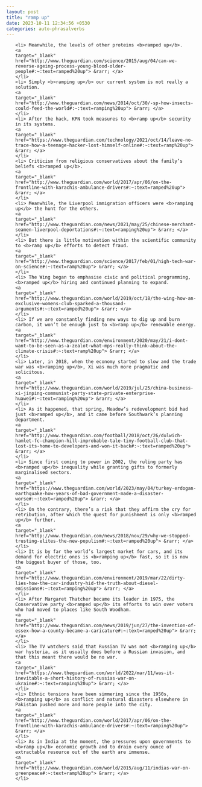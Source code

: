 ```yaml
---
layout: post
title: "ramp up"
date: 2023-10-11 12:34:56 +0530
categories: auto-phrasalverbs
---
```

<ol>

    <li> Meanwhile, the levels of other proteins <b>ramped up</b>.
    <a 
    target="_blank" 
    href="http://www.theguardian.com/science/2015/aug/04/can-we-reverse-ageing-process-young-blood-older-people#:~:text=ramped%20up"> &rarr; </a>
    </li>
    <li> Simply <b>ramping up</b> our current system is not really a solution.
    <a 
    target="_blank" 
    href="http://www.theguardian.com/news/2014/oct/30/-sp-how-insects-could-feed-the-world#:~:text=ramping%20up"> &rarr; </a>
    </li>
    <li> After the hack, KPN took measures to <b>ramp up</b> security in its systems.
    <a 
    target="_blank" 
    href="https://www.theguardian.com/technology/2021/oct/14/leave-no-trace-how-a-teenage-hacker-lost-himself-online#:~:text=ramp%20up"> &rarr; </a>
    </li>
    <li> Criticism from religious conservatives about the family’s beliefs <b>ramped up</b>.
    <a 
    target="_blank" 
    href="http://www.theguardian.com/world/2017/apr/06/on-the-frontline-with-karachis-ambulance-drivers#:~:text=ramped%20up"> &rarr; </a>
    </li>
    <li> Meanwhile, the Liverpool immigration officers were <b>ramping up</b> the hunt for the others.
    <a 
    target="_blank" 
    href="http://www.theguardian.com/news/2021/may/25/chinese-merchant-seamen-liverpool-deportations#:~:text=ramping%20up"> &rarr; </a>
    </li>
    <li> But there is little motivation within the scientific community to <b>ramp up</b> efforts to detect fraud.
    <a 
    target="_blank" 
    href="http://www.theguardian.com/science/2017/feb/01/high-tech-war-on-science#:~:text=ramp%20up"> &rarr; </a>
    </li>
    <li> The Wing began to emphasise civic and political programming, <b>ramped up</b> hiring and continued planning to expand.
    <a 
    target="_blank" 
    href="http://www.theguardian.com/world/2019/oct/18/the-wing-how-an-exclusive-womens-club-sparked-a-thousand-arguments#:~:text=ramped%20up"> &rarr; </a>
    </li>
    <li> If we are constantly finding new ways to dig up and burn carbon, it won’t be enough just to <b>ramp up</b> renewable energy.
    <a 
    target="_blank" 
    href="http://www.theguardian.com/environment/2020/may/21/i-dont-want-to-be-seen-as-a-zealot-what-mps-really-think-about-the-climate-crisis#:~:text=ramp%20up"> &rarr; </a>
    </li>
    <li> Later, in 2018, when the economy started to slow and the trade war was <b>ramping up</b>, Xi was much more pragmatic and solicitous.
    <a 
    target="_blank" 
    href="http://www.theguardian.com/world/2019/jul/25/china-business-xi-jinping-communist-party-state-private-enterprise-huawei#:~:text=ramping%20up"> &rarr; </a>
    </li>
    <li> As it happened, that spring, Meadow’s redevelopment bid had just <b>ramped up</b>, and it came before Southwark’s planning department.
    <a 
    target="_blank" 
    href="http://www.theguardian.com/football/2018/oct/26/dulwich-hamlet-fc-champion-hill-improbable-tale-tiny-football-club-that-lost-its-home-to-developers-and-won-it-back#:~:text=ramped%20up"> &rarr; </a>
    </li>
    <li> Since first coming to power in 2002, the ruling party has <b>ramped up</b> inequality while granting gifts to formerly marginalised sectors.
    <a 
    target="_blank" 
    href="https://www.theguardian.com/world/2023/may/04/turkey-erdogan-earthquake-how-years-of-bad-government-made-a-disaster-worse#:~:text=ramped%20up"> &rarr; </a>
    </li>
    <li> On the contrary, there’s a risk that they affirm the cry for retribution, after which the quest for punishment is only <b>ramped up</b> further.
    <a 
    target="_blank" 
    href="http://www.theguardian.com/news/2018/nov/29/why-we-stopped-trusting-elites-the-new-populism#:~:text=ramped%20up"> &rarr; </a>
    </li>
    <li> It is by far the world’s largest market for cars, and its demand for electric ones is <b>ramping up</b> fast, so it is now the biggest buyer of those, too.
    <a 
    target="_blank" 
    href="http://www.theguardian.com/environment/2019/mar/22/dirty-lies-how-the-car-industry-hid-the-truth-about-diesel-emissions#:~:text=ramping%20up"> &rarr; </a>
    </li>
    <li> After Margaret Thatcher became its leader in 1975, the Conservative party <b>ramped up</b> its efforts to win over voters who had moved to places like South Woodham.
    <a 
    target="_blank" 
    href="http://www.theguardian.com/news/2019/jun/27/the-invention-of-essex-how-a-county-became-a-caricature#:~:text=ramped%20up"> &rarr; </a>
    </li>
    <li> The TV watchers said that Russian TV was not <b>ramping up</b> war hysteria, as it usually does before a Russian invasion, and that this meant there would be no war.
    <a 
    target="_blank" 
    href="https://www.theguardian.com/world/2022/mar/11/was-it-inevitable-a-short-history-of-russias-war-on-ukraine#:~:text=ramping%20up"> &rarr; </a>
    </li>
    <li> Ethnic tensions have been simmering since the 1950s, <b>ramping up</b> as conflict and natural disasters elsewhere in Pakistan pushed more and more people into the city.
    <a 
    target="_blank" 
    href="http://www.theguardian.com/world/2017/apr/06/on-the-frontline-with-karachis-ambulance-drivers#:~:text=ramping%20up"> &rarr; </a>
    </li>
    <li> As in India at the moment, the pressures upon governments to <b>ramp up</b> economic growth and to drain every ounce of extractable resource out of the earth are immense.
    <a 
    target="_blank" 
    href="http://www.theguardian.com/world/2015/aug/11/indias-war-on-greenpeace#:~:text=ramp%20up"> &rarr; </a>
    </li>